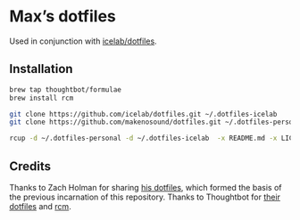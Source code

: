 # Max’s dotfiles

Used in conjunction with [icelab/dotfiles](http://github.com/icelab/dotfiles).

## Installation

```sh
brew tap thoughtbot/formulae
brew install rcm

git clone https://github.com/icelab/dotfiles.git ~/.dotfiles-icelab
git clone https://github.com/makenosound/dotfiles.git ~/.dotfiles-personal

rcup -d ~/.dotfiles-personal -d ~/.dotfiles-icelab  -x README.md -x LICENSE
```

## Credits

Thanks to Zach Holman for sharing [his dotfiles](https://github.com/holman/dotfiles), which formed the basis of the previous incarnation of this repository. Thanks to Thoughtbot for [their dotfiles](https://github.com/thoughtbot/dotfiles) and [rcm](https://github.com/thoughtbot/rcm).
